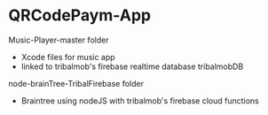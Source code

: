 # QRCodePaym-App

Music-Player-master folder
- Xcode files for music app
- linked to tribalmob's firebase realtime database tribalmobDB


node-brainTree-TribalFirebase folder
- Braintree using nodeJS with tribalmob's firebase cloud functions
